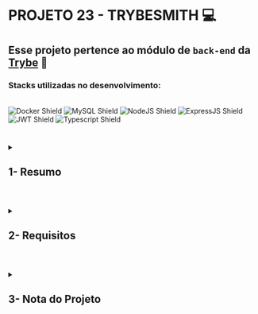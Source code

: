 # PROJETO 23 - TRYBESMITH :computer:

## Esse projeto pertence ao módulo de `back-end` da [Trybe](https://www.betrybe.com/) :green_heart:

### Stacks utilizadas no desenvolvimento:
<div style="display: inline_block"><br>
  <img src="https://img.shields.io/badge/Docker-2CA5E0?style=for-the-badge&logo=docker&logoColor=white" alt="Docker Shield" />
  <img src="https://img.shields.io/badge/MySQL-005C84?style=for-the-badge&logo=mysql&logoColor=white" alt="MySQL Shield" />
  <img src="https://img.shields.io/badge/Node.js-339933?style=for-the-badge&logo=nodedotjs&logoColor=white" alt="NodeJS Shield" />
  <img src="https://img.shields.io/badge/Express.js-000000?style=for-the-badge&logo=express&logoColor=white" alt="ExpressJS Shield" />
  <img src="https://img.shields.io/badge/JWT-000000?style=for-the-badge&logo=JSON%20web%20tokens&logoColor=white" alt="JWT Shield" />
  <img src="https://img.shields.io/badge/Typescript-2CA5E0?style=for-the-badge&logo=Typescript&logoColor=white" alt="Typescript Shield" />
</div>
 
 #
<details>
 
<summary>
  
## 1- Resumo
  
</summary>

Neste projeto eu deveria novamente criar uma API RESTful capaz de realizar as operações básicas que se pode fazer em um determinado banco de dados, o CRUD.

Essa API simulava uma loja de itens medievais e para seu correto funcionamento foi criado alguns endpoints capazes de interagir com esse banco utilizando o MySQL. Tudo foi devidamente organizado de acordo com a função esperada para cada camada utilizando o modelo de arquitetura MSC.

A novidade da vez foi a implementação do TypeScript na codificação da aplicação.

-> O TypeScript acrescenta uma sintaxe adicional ao JavaScript e com ele podemos definir os tipos de dados de variáveis, parâmetros de função e objetos, bem como criar interfaces para definir a forma de um objeto. Ele oferece maior integração, auxiliando na detecção e prevenção de erros no código durante a fase de desenvolvimento, além de deixar o código mais explicativo e legível.
  
Veja mais abaixo!
  
</details>

#

<details>
 
<summary>
 
## 2- Requisitos

</summary>

* I. Crie um endpoint para o cadastro de produtos
* II. Crie um endpoint para a listagem de produtos
* III. Crie um endpoint para o cadastro de pessoas usuárias
* IV. Crie um endpoint para listar todos os pedidos
* V. Crie um endpoint para o login de pessoas usuárias
* VI. Crie as validações dos produtos
* VII. Crie as validações para as pessoas usuárias
* VIII. Crie um endpoint para o cadastro de um pedido
  
</details>

# 

<details>
 
<summary>

## 3- Nota do Projeto
 
</summary>

## 100% :heavy_check_mark:

![Project-trybesmith-grade]()

</details> 
 
# 
